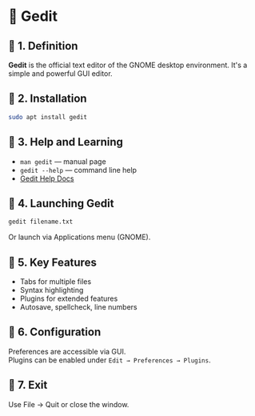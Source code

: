 # 📝 Gedit

## 🔹 1. Definition  
**Gedit** is the official text editor of the GNOME desktop environment. It's a simple and powerful GUI editor.

## 🔹 2. Installation  
```bash
sudo apt install gedit
```

## 🔹 3. Help and Learning  
- `man gedit` — manual page  
- `gedit --help` — command line help  
- [Gedit Help Docs](https://help.gnome.org/users/gedit/)  

## 🔹 4. Launching Gedit  
```bash
gedit filename.txt
```
Or launch via Applications menu (GNOME).

## 🔹 5. Key Features  
- Tabs for multiple files  
- Syntax highlighting  
- Plugins for extended features  
- Autosave, spellcheck, line numbers

## 🔹 6. Configuration  
Preferences are accessible via GUI.  
Plugins can be enabled under `Edit → Preferences → Plugins`.

## 🔹 7. Exit  
Use File → Quit or close the window.